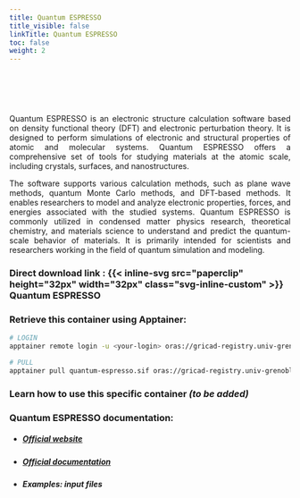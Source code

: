 ```yaml
---
title: Quantum ESPRESSO
title_visible: false
linkTitle: Quantum ESPRESSO
toc: false
weight: 2
---
```


<br/>

<a href="https://www.quantum-espresso.org/" target="_blank"><img class="logo-quantum-espresso" width="600px"></a>

<br/>

<div align="justify">

Quantum ESPRESSO is an electronic structure calculation software based on density functional theory (DFT) and electronic perturbation theory. It is designed to perform simulations of electronic and structural properties of atomic and molecular systems. Quantum ESPRESSO offers a comprehensive set of tools for studying materials at the atomic scale, including crystals, surfaces, and nanostructures.

The software supports various calculation methods, such as plane wave methods, quantum Monte Carlo methods, and DFT-based methods. It enables researchers to model and analyze electronic properties, forces, and energies associated with the studied systems. Quantum ESPRESSO is commonly utilized in condensed matter physics research, theoretical chemistry, and materials science to understand and predict the quantum-scale behavior of materials. It is primarily intended for scientists and researchers working in the field of quantum simulation and modeling.

</div>

### Direct download link : {{< inline-svg src="paperclip" height="32px" width="32px" class="svg-inline-custom" >}} Quantum ESPRESSO

### Retrieve this container using Apptainer:

```sh
# LOGIN
apptainer remote login -u <your-login> oras://gricad-registry.univ-grenoble-alpes.fr

# PULL
apptainer pull quantum-espresso.sif oras://gricad-registry.univ-grenoble-alpes.fr/diamond/hugo-files/quantum-espresso.sif:latest
```

### Learn how to use this specific container _(to be added)_

### Quantum ESPRESSO documentation:

- ##### <a href="https://www.quantum-espresso.org/" target="_blank">Official website</a>

- ##### <a href="https://www.quantum-espresso.org/documentation/" target="_blank">Official documentation</a>

- ##### Examples: input files